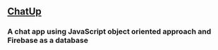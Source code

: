 ## [ChatUp](https://chat-up.netlify.app/)

### A chat app using JavaScript object oriented approach and Firebase as a database
